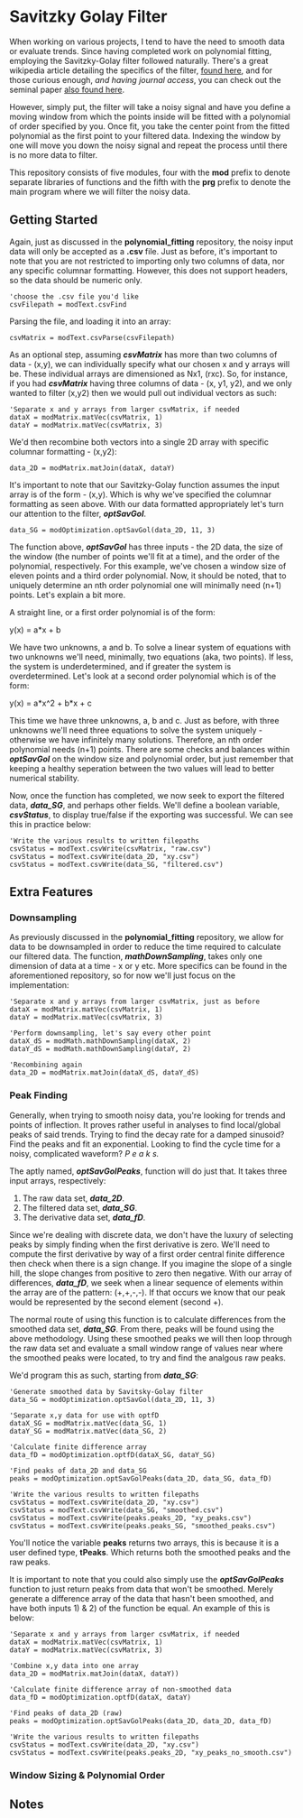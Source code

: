# Savitzky Golay Filter

When working on various projects, I tend to have the need to smooth data or evaluate trends. Since having completed work on polynomial fitting, employing the Savitzky-Golay filter followed naturally. There's a great wikipedia article detailing the specifics of the filter, [found here](https://en.wikipedia.org/wiki/Savitzky%E2%80%93Golay_filter), and for those curious enough, *and having journal access*, you can check out the seminal paper [also found here](https://pubs.acs.org/doi/abs/10.1021/ac60214a047). 

However, simply put, the filter will take a noisy signal and have you define a moving window from which the points inside will be fitted with a polynomial of order specified by you. Once fit, you take the center point from the fitted polynomial as the first point to your filtered data. Indexing the window by one will move you down the noisy signal and repeat the process until there is no more data to filter.

This repository consists of five modules, four with the **mod** prefix to denote separate libraries of functions and the fifth with the **prg** prefix to denote the main program where we will filter the noisy data.

## Getting Started

Again, just as discussed in the **polynomial_fitting** repository, the noisy input data will only be accepted as a **.csv** file. Just as before, it's important to note that you are not restricted to importing only two columns of data, nor any specific columnar formatting. However, this does not support headers, so the data should be numeric only. 

```VBA
'choose the .csv file you'd like
csvFilepath = modText.csvFind
```

Parsing the file, and loading it into an array:

```VBA
csvMatrix = modText.csvParse(csvFilepath)
```

As an optional step, assuming ***csvMatrix*** has more than two columns of data - (x,y), we can individually specify what our chosen x and y arrays will be. These individual arrays are dimensioned as Nx1, (rxc). So, for instance, if you had ***csvMatrix*** having three columns of data - (x, y1, y2), and we only wanted to filter (x,y2) then we would pull out individual vectors as such:

```VBA
'Separate x and y arrays from larger csvMatrix, if needed
dataX = modMatrix.matVec(csvMatrix, 1)
dataY = modMatrix.matVec(csvMatrix, 3)
```

We'd then recombine both vectors into a single 2D array with specific columnar formatting - (x,y2):

```VBA
data_2D = modMatrix.matJoin(dataX, dataY)
```

It's important to note that our Savitzky-Golay function assumes the input array is of the form - (x,y). Which is why we've specified the columnar formatting as seen above. With our data formatted appropriately let's turn our attention to the filter, ***optSavGol***.

```VBA
data_SG = modOptimization.optSavGol(data_2D, 11, 3)
```

The function above, ***optSavGol*** has three inputs - the 2D data, the size of the window (the number of points we'll fit at a time), and the order of the polynomial, respectively. For this example, we've chosen a window size of eleven points and a third order polynomial. Now, it should be noted, that to uniquely determine an nth order polynomial one will minimally need (n+1) points. Let's explain a bit more.

A straight line, or a first order polynomial is of the form:

y(x) = a\*x + b

We have two unknowns, a and b. To solve a linear system of equations with two unknowns we'll need, minimally, two equations (aka, two points). If less, the system is underdetermined, and if greater the system is overdetermined. Let's look at a second order polynomial which is of the form:

y(x) = a\*x^2 + b\*x + c

This time we have three unknowns, a, b and c. Just as before, with three unknowns we'll need three equations to solve the system uniquely - otherwise we have infinitely many solutions. Therefore, an nth order polynomial needs (n+1) points. There are some checks and balances within ***optSavGol*** on the window size and polynomial order, but just remember that keeping a healthy seperation between the two values will lead to better numerical stability.

Now, once the function has completed, we now seek to export the filtered data, ***data_SG***, and perhaps other fields. We'll define a boolean variable, ***csvStatus***, to display true/false if the exporting was successful. We can see this in practice below:

```VBA
'Write the various results to written filepaths
csvStatus = modText.csvWrite(csvMatrix, "raw.csv")
csvStatus = modText.csvWrite(data_2D, "xy.csv")
csvStatus = modText.csvWrite(data_SG, "filtered.csv")
```

## Extra Features

### Downsampling

As previously discussed in the **polynomial_fitting** repository, we allow for data to be downsampled in order to reduce the time required to calculate our filtered data. The function, ***mathDownSampling***, takes only one dimension of data at a time - x or y etc. More specifics can be found in the aforementioned repository, so for now we'll just focus on the implementation:

```VBA
'Separate x and y arrays from larger csvMatrix, just as before
dataX = modMatrix.matVec(csvMatrix, 1)
dataY = modMatrix.matVec(csvMatrix, 3)

'Perform downsampling, let's say every other point
dataX_dS = modMath.mathDownSampling(dataX, 2)
dataY_dS = modMath.mathDownSampling(dataY, 2)

'Recombining again
data_2D = modMatrix.matJoin(dataX_dS, dataY_dS)
````

### Peak Finding

Generally, when trying to smooth noisy data, you're looking for trends and points of inflection. It proves rather useful in analyses to find local/global peaks of said trends. Trying to find the decay rate for a damped sinusoid? Find the peaks and fit an exponential. Looking to find the cycle time for a noisy, complicated waveform? *P e a k s.*

The aptly named, ***optSavGolPeaks***, function will do just that. It takes three input arrays, respectively:
  
  1) The raw data set, ***data_2D***.
  2) The filtered data set, ***data_SG***.
  3) The derivative data set, ***data_fD***.

Since we're dealing with discrete data, we don't have the luxury of selecting peaks by simply finding when the first derivative is zero.  We'll need to compute the first derivative by way of a first order central finite difference then check when there is a sign change. If you imagine the slope of a single hill, the slope changes from positive to zero then negative. With our array of differences, ***data_fD***, we seek when a linear sequence of elements within the array are of the pattern: (+,+,-,-). If that occurs we know that our peak would be represented by the second element (second +).

The normal route of using this function is to calculate differences from the smoothed data set, ***data_SG***. From there, peaks will be found using the above methodology. Using these smoothed peaks we will then loop through the raw data set and evaluate a small window range of values near where the smoothed peaks were located, to try and find the analgous raw peaks.

We'd program this as such, starting from ***data_SG***:

```VBA
'Generate smoothed data by Savitsky-Golay filter
data_SG = modOptimization.optSavGol(data_2D, 11, 3)

'Separate x,y data for use with optfD
dataX_SG = modMatrix.matVec(data_SG, 1)
dataY_SG = modMatrix.matVec(data_SG, 2)

'Calculate finite difference array
data_fD = modOptimization.optfD(dataX_SG, dataY_SG)

'Find peaks of data_2D and data_SG
peaks = modOptimization.optSavGolPeaks(data_2D, data_SG, data_fD)

'Write the various results to written filepaths
csvStatus = modText.csvWrite(data_2D, "xy.csv")
csvStatus = modText.csvWrite(data_SG, "smoothed.csv")
csvStatus = modText.csvWrite(peaks.peaks_2D, "xy_peaks.csv")
csvStatus = modText.csvWrite(peaks.peaks_SG, "smoothed_peaks.csv")
````

You'll notice the variable **peaks** returns two arrays, this is because it is a user defined type, **tPeaks**. Which returns both the smoothed peaks and the raw peaks. 

It is important to note that you could also simply use the ***optSavGolPeaks*** function to just return peaks from data that won't be smoothed. Merely generate a difference array of the data that hasn't been smoothed, and have both inputs 1) & 2) of the function be equal. An example of this is below:

```VBA
'Separate x and y arrays from larger csvMatrix, if needed
dataX = modMatrix.matVec(csvMatrix, 1)
dataY = modMatrix.matVec(csvMatrix, 3)

'Combine x,y data into one array
data_2D = modMatrix.matJoin(dataX, dataY))

'Calculate finite difference array of non-smoothed data
data_fD = modOptimization.optfD(dataX, dataY)

'Find peaks of data_2D (raw)
peaks = modOptimization.optSavGolPeaks(data_2D, data_2D, data_fD)

'Write the various results to written filepaths
csvStatus = modText.csvWrite(data_2D, "xy.csv")
csvStatus = modText.csvWrite(peaks.peaks_2D, "xy_peaks_no_smooth.csv")
````

### Window Sizing & Polynomial Order


## Notes
